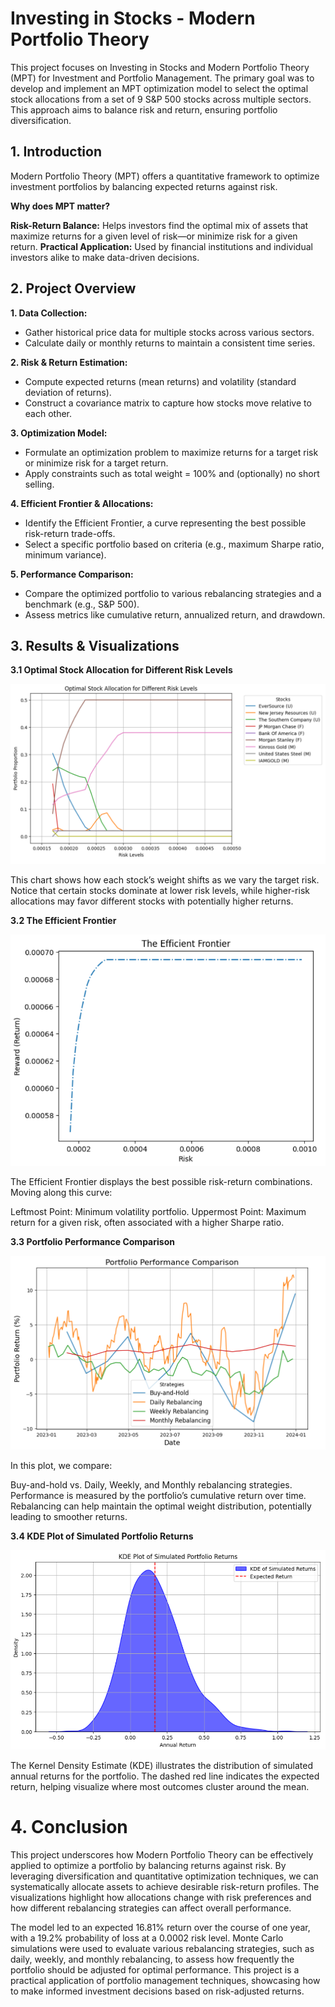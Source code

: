 # Investing in Stocks - Modern Portfolio Theory

This project focuses on Investing in Stocks and Modern Portfolio Theory (MPT) for Investment and Portfolio Management. The primary goal was to develop and implement an MPT optimization model to select the optimal stock allocations from a set of 9 S&P 500 stocks across multiple sectors. This approach aims to balance risk and return, ensuring portfolio diversification.

## 1. Introduction

Modern Portfolio Theory (MPT) offers a quantitative framework to optimize investment portfolios by balancing expected returns against risk. 

**Why does MPT matter?**

**Risk-Return Balance:** Helps investors find the optimal mix of assets that maximize returns for a given level of risk—or minimize risk for a given return.
**Practical Application:** Used by financial institutions and individual investors alike to make data-driven decisions.

## 2. Project Overview
**1. Data Collection:**

- Gather historical price data for multiple stocks across various sectors.
- Calculate daily or monthly returns to maintain a consistent time series.

**2. Risk & Return Estimation:**

- Compute expected returns (mean returns) and volatility (standard deviation of returns).
- Construct a covariance matrix to capture how stocks move relative to each other.

**3. Optimization Model:**

- Formulate an optimization problem to maximize returns for a target risk or minimize risk for a target return.
- Apply constraints such as total weight = 100% and (optionally) no short selling.

**4. Efficient Frontier & Allocations:**

- Identify the Efficient Frontier, a curve representing the best possible risk-return trade-offs.
- Select a specific portfolio based on criteria (e.g., maximum Sharpe ratio, minimum variance).

**5. Performance Comparison:**

- Compare the optimized portfolio to various rebalancing strategies and a benchmark (e.g., S&P 500).
- Assess metrics like cumulative return, annualized return, and drawdown.

## 3. Results & Visualizations
**3.1 Optimal Stock Allocation for Different Risk Levels**

![EDA_Plot1](Images/OptimalStock_Allocation.png)

This chart shows how each stock’s weight shifts as we vary the target risk. Notice that certain stocks dominate at lower risk levels, while higher-risk allocations may favor different stocks with potentially higher returns.

**3.2 The Efficient Frontier**

![EDA_Plot2](Images/Efficient_Frontier.png)

The Efficient Frontier displays the best possible risk-return combinations. Moving along this curve:

Leftmost Point: Minimum volatility portfolio.
Uppermost Point: Maximum return for a given risk, often associated with a higher Sharpe ratio.

**3.3 Portfolio Performance Comparison**

![EDA_Plot3](Images/Portfolio_Performance_Allocation.png)

In this plot, we compare:

Buy-and-hold vs. Daily, Weekly, and Monthly rebalancing strategies.
Performance is measured by the portfolio’s cumulative return over time.
Rebalancing can help maintain the optimal weight distribution, potentially leading to smoother returns.

**3.4 KDE Plot of Simulated Portfolio Returns**

![EDA_Plot4](Images/Portfolio_Returns.png)

The Kernel Density Estimate (KDE) illustrates the distribution of simulated annual returns for the portfolio. The dashed red line indicates the expected return, helping visualize where most outcomes cluster around the mean.

# 4. Conclusion
This project underscores how Modern Portfolio Theory can be effectively applied to optimize a portfolio by balancing returns against risk. By leveraging diversification and quantitative optimization techniques, we can systematically allocate assets to achieve desirable risk-return profiles. The visualizations highlight how allocations change with risk preferences and how different rebalancing strategies can affect overall performance.

The model led to an expected 16.81% return over the course of one year, with a 19.2% probability of loss at a 0.0002 risk level. Monte Carlo simulations were used to evaluate various rebalancing strategies, such as daily, weekly, and monthly rebalancing, to assess how frequently the portfolio should be adjusted for optimal performance. This project is a practical application of portfolio management techniques, showcasing how to make informed investment decisions based on risk-adjusted returns.
